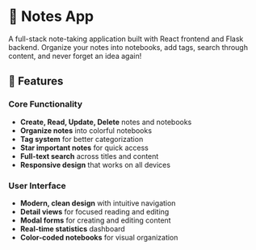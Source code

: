 # 📝 Notes App

A full-stack note-taking application built with React frontend and Flask backend. Organize your notes into notebooks, add tags, search through content, and never forget an idea again!

## 🚀 Features

### Core Functionality
- **Create, Read, Update, Delete** notes and notebooks
- **Organize notes** into colorful notebooks
- **Tag system** for better categorization
- **Star important notes** for quick access
- **Full-text search** across titles and content
- **Responsive design** that works on all devices

### User Interface
- **Modern, clean design** with intuitive navigation
- **Detail views** for focused reading and editing
- **Modal forms** for creating and editing content
- **Real-time statistics** dashboard
- **Color-coded notebooks** for visual organization